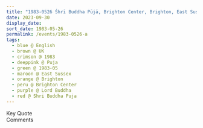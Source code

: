 ```yaml
---
title: "1983-0526 Śhrī Buddha Pūjā, Brighton Center, Brighton, East Sussex, UK"
date: 2023-09-30
display_date: 
sort_date: 1983-05-26
permalink: /events/1983-0526-a
tags:
  - blue @ English
  - brown @ UK
  - crimson @ 1983
  - deeppink @ Puja
  - green @ 1983-05
  - maroon @ East Sussex
  - orange @ Brighton
  - peru @ Brighton Center
  - purple @ Lord Buddha
  - red @ Shri Buddha Puja
---
```


<wave-list>
  <list-title color="green" width="75">Key Quote</list-title>
  <list-item color="BlanchedAlmond"  width="200"></list-item>
  <list-item color="Lavender"></list-item>
  <list-item color="BlanchedAlmond"></list-item>
</wave-list>

<br>

<wave-list>
  <list-title color="green" width="75">Comments</list-title>
  <list-item color="BlanchedAlmond"  width="200"></list-item>
  <list-item color="Lavender"></list-item>
  <list-item color="BlanchedAlmond"></list-item>
</wave-list>